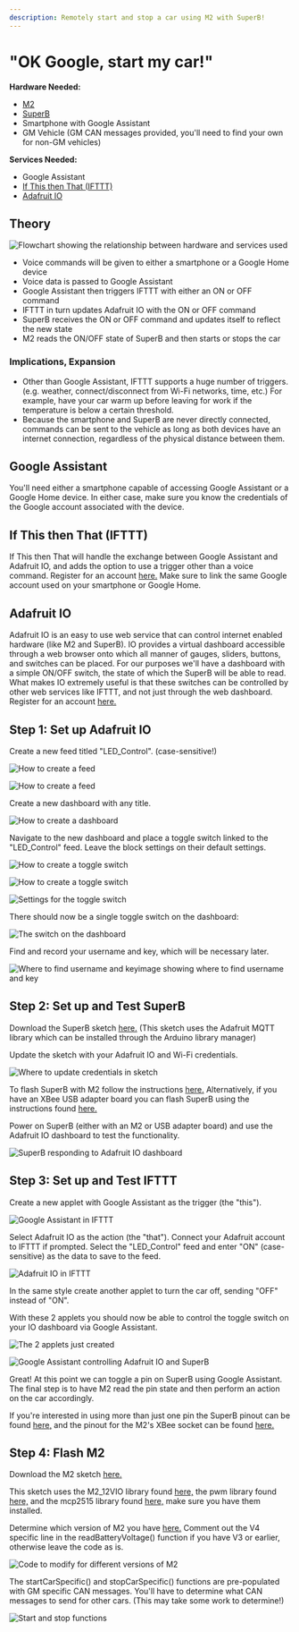 ```yaml
---
description: Remotely start and stop a car using M2 with SuperB!
---
```


# "OK Google, start my car!"

**Hardware Needed:**

* [M2](https://www.macchina.cc/catalog/m2-boards/m2-under-dash)
* [SuperB](https://www.macchina.cc/catalog/m2-accessories/superb)
* Smartphone with Google Assistant
* GM Vehicle \(GM CAN messages provided, you'll need to find your own for non-GM vehicles\)

**Services Needed:**

* Google Assistant
* [If This then That \(IFTTT\)](https://ifttt.com/join)
* [Adafruit IO](https://io.adafruit.com/)

## Theory

![Flowchart showing the relationship between hardware and services used](../.gitbook/assets/flowchart.png)

* Voice commands will be given to either a smartphone or a Google Home device
* Voice data is passed to Google Assistant
* Google Assistant then triggers IFTTT with either an ON or OFF command
* IFTTT in turn updates Adafruit IO with the ON or OFF command
* SuperB receives the ON or OFF command and updates itself to reflect the new state
* M2 reads the ON/OFF state of SuperB and then starts or stops the car

### Implications, Expansion

* Other than Google Assistant, IFTTT supports a huge number of triggers. \(e.g. weather, connect/disconnect from Wi-Fi networks, time, etc.\) For example, have your car warm up before leaving for work if the temperature is below a certain threshold.
* Because the smartphone and SuperB are never directly connected, commands can be sent to the vehicle as long as both devices have an internet connection, regardless of the physical distance between them.

## Google Assistant

You'll need either a smartphone capable of accessing Google Assistant or a Google Home device. In either case, make sure you know the credentials of the Google account associated with the device.

## If This then That \(IFTTT\)

If This then That will handle the exchange between Google Assistant and Adafruit IO, and adds the option to use a trigger other than a voice command. Register for an account [here.](https://ifttt.com/join) Make sure to link the same Google account used on your smartphone or Google Home.

## Adafruit IO

Adafruit IO is an easy to use web service that can control internet enabled hardware \(like M2 and SuperB\). IO provides a virtual dashboard accessible through a web browser onto which all manner of gauges, sliders, buttons, and switches can be placed. For our purposes we'll have a dashboard with a simple ON/OFF switch, the state of which the SuperB will be able to read. What makes IO extremely useful is that these switches can be controlled by other web services like IFTTT, and not just through the web dashboard. Register for an account [here.](https://io.adafruit.com/)

## Step 1: Set up Adafruit IO

Create a new feed titled "LED\_Control". \(case-sensitive!\)

![How to create a feed](../.gitbook/assets/adafruitio1.PNG)

 

![How to create a feed](../.gitbook/assets/adafruitio2.PNG)

Create a new dashboard with any title.

![How to create a dashboard](../.gitbook/assets/adafruitio3.PNG)

Navigate to the new dashboard and place a toggle switch linked to the "LED\_Control" feed. Leave the block settings on their default settings.

![How to create a toggle switch](../.gitbook/assets/adafruitio4.PNG)

![How to create a toggle switch](../.gitbook/assets/adafruitio5.PNG)

![Settings for the toggle switch](../.gitbook/assets/adafruitio6.PNG)

There should now be a single toggle switch on the dashboard:

![The switch on the dashboard](../.gitbook/assets/adafruitio7.PNG)

Find and record your username and key, which will be necessary later.

![Where to find username and keyimage showing where to find username and key](../.gitbook/assets/adafruitio8.PNG)

## Step 2: Set up and Test SuperB

Download the SuperB sketch [here.](https://github.com/kenny-macchina/Ok-Google-Start-My-Car/tree/master/SuperB_Sketch) \(This sketch uses the Adafruit MQTT library which can be installed through the Arduino library manager\)

Update the sketch with your Adafruit IO and Wi-Fi credentials.

![Where to update credentials in sketch](../.gitbook/assets/superb1.PNG)

To flash SuperB with M2 follow the instructions [here.](http://docs.macchina.cc/superB/flashing/arduinoM2.html) Alternatively, if you have an XBee USB adapter board you can flash SuperB using the instructions found [here.](http://docs.macchina.cc/superB/hardware.html#use-xbee-usb-adapter-to-flash)

Power on SuperB \(either with an M2 or USB adapter board\) and use the Adafruit IO dashboard to test the functionality.  

![SuperB responding to Adafruit IO dashboard](../.gitbook/assets/superb2.gif)

## Step 3: Set up and Test IFTTT

Create a new applet with Google Assistant as the trigger \(the "this"\).  

![Google Assistant in IFTTT](../.gitbook/assets/ifttt1.PNG)

Select Adafruit IO as the action \(the "that"\). Connect your Adafruit account to IFTTT if prompted. Select the "LED\_Control" feed and enter "ON" \(case-sensitive\) as the data to save to the feed.  

![Adafruit IO in IFTTT](../.gitbook/assets/ifttt2.PNG)

In the same style create another applet to turn the car off, sending "OFF" instead of "ON".

With these 2 applets you should now be able to control the toggle switch on your IO dashboard via Google Assistant.

![The 2 applets just created](../.gitbook/assets/ifttt3.PNG)

![Google Assistant controlling Adafruit IO and SuperB](../.gitbook/assets/ifttt4.gif)

Great! At this point we can toggle a pin on SuperB using Google Assistant. The final step is to have M2 read the pin state and then perform an action on the car accordingly.  

If you're interested in using more than just one pin the SuperB pinout can be found [here,](../superb-docs/hardware.md) and the pinout for the M2's XBee socket can be found [here.](../m2-docs/detailed-reference/pin-mapping.md#xbee)

## Step 4: Flash M2

Download the M2 sketch [here.](https://github.com/kenny-macchina/Ok-Google-Start-My-Car/tree/master/M2_Sketch)

This sketch uses the M2\_12VIO library found [here,](https://github.com/TDoust/M2_12VIO) the pwm library found [here,](https://github.com/antodom/pwm_lib) and the mcp2515 library found [here,](https://github.com/macchina/Single-Wire-CAN-mcp2515) make sure you have them installed.

Determine which version of M2 you have [here.](../m2-docs/versions.md) Comment out the V4 specific line in the readBatteryVoltage\(\) function if you have V3 or earlier, otherwise leave the code as is.

![Code to modify for different versions of M2](../.gitbook/assets/m21.PNG)

The startCarSpecific\(\) and stopCarSpecific\(\) functions are pre-populated with GM specific CAN messages. You'll have to determine what CAN messages to send for other cars. \(This may take some work to determine!\)

![Start and stop functions](../.gitbook/assets/m22.PNG)

